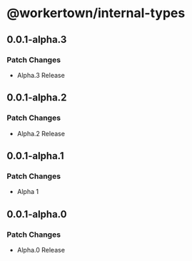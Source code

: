 # @workertown/internal-types

## 0.0.1-alpha.3

### Patch Changes

- Alpha.3 Release

## 0.0.1-alpha.2

### Patch Changes

- Alpha.2 Release

## 0.0.1-alpha.1

### Patch Changes

- Alpha 1

## 0.0.1-alpha.0

### Patch Changes

- Alpha.0 Release
